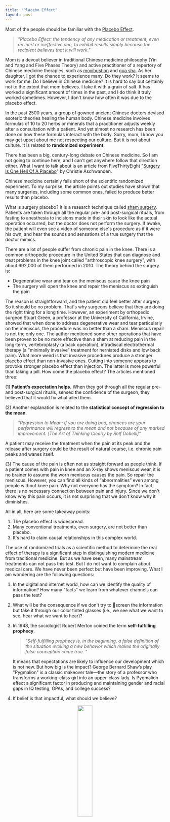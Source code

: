 ```yaml
---
title: "Placebo Effect"
layout: post
---
```



Most of the people should be familiar with the [Placebo Effect](https://en.wikipedia.org/wiki/Placebo).

>  _"Placebo Effect: the tendency of any medication or treatment, even an inert or ineffective one, to exhibit results simply because the recipient believes that it will work."_ 



Mom is a devout believer in traditional Chinese medicine philosophy (Yin and Yang and Five Phases Theory)  and active practitioner of a repertory of Chinese medicine therapies, such as [moxibustion](https://en.wikipedia.org/wiki/Moxibustion) and [gua sha](https://en.wikipedia.org/wiki/Gua_sha).  As her daughter, I got the chance to experience many. Do they work?  It seems to work for me. Do I believe in Chinese medicine?  It is hard to say but certainly not to the extent that mom believes. I take it with a grain of salt. It has worked a significant amount of times in the past, and I do think it truly worked sometimes. However, I don't know how often it was due to the placebo effect. 

In the past 2500 years, a group of gowned ancient Chinese doctors devised esoteric theories healing the human body. Chinese medicine involves formulas of 10 to 20 herbs or minerals that a practitioner adjusts weekly after a consultation with a patient. And yet almost no research has been done on how these formulas interact with the body. Sorry, mom, I know you may get upset about me not respecting our culture. But it is not about culture. It is related to **randomized experiment**.  

There has been a big, century-long debate on Chinese medicine. So I am not going to continue here, and I can't get anywhere follow that direction either. What I want to talk about is an article from  FiveThirtyEight "[Surgery Is One Hell Of A Placebo](https://fivethirtyeight.com/features/surgery-is-one-hell-of-a-placebo/)" by Christie Aschwanden.  

Chinese medicine certainly falls short of the scientific randomized experiment. To my surprise,  the article points out studies have shown that many surgeries, including some common ones, failed to produce better results than placebo.

What is surgery placebo? It is a research technique called [sham surgery](http://www.ideal-collaboration.net/2013/06/845/).  Patients are taken through all the regular pre- and post-surgical rituals, from fasting to anesthesia to incisions made in their skin to look like the actual operation occurred, but the doctor does not perform the surgery. If awake, the patient will even see a video of someone else's procedure as if it were his own, and hear the sounds and sensations of a true surgery that the doctor mimics.

There are a lot of people suffer from chronic pain in the knee.  There is a common orthopedic procedure in the United States that can diagnose and treat problems in the knee joint called "arthroscopic knee surgery", with about 692,000 of them performed in 2010. The theory behind the surgery is:

- Degenerative wear and tear on the meniscus cause the knee pain
- The surgery will open the knee and repair the meniscus so extinguish the pain

The reason is straightforward, and the patient did feel better after surgery. So it should be no problem. That's why surgeons believe that they are doing the right thing for a long time. However, an experiment by orthopedic surgeon Stuart Green, a professor at the University of California, Irvine, showed that when done to address degenerative wear and tear particularly on the meniscus,  the procedure was no better than a sham. Meniscus repair is not the only one. The author mentioned some other operations that have been proven to be no more effective than a sham at reducing pain in the long-term, vertebroplasty (a back operation), intradiscal electrothermal therapy (a "minimally invasive" treatment for herniated disks and low back pain). What more weird is that invasive procedures produce a stronger placebo effect than non-invasive ones. Cutting into someone appears to provoke stronger placebo effect than injection. The latter is more powerful than taking a pill. How come the placebo effect? The articles mentioned three:

(1) **Patient’s expectation helps.** When they got through all the regular pre- and post-surgical rituals, sensed the confidence of the surgeon, they believed that it would fix what ailed them. 

(2) Another explanation is related to the **statistical concept of regression to the mean**.  

> _"Regression to Mean: if you are doing bad, chances are your performance will regress to the mean and not because of any marked improvement. [The Art of Thinking Clearly by Rolf Dobelli]"_

A patient may receive the treatment when the pain at its peak and the release after surgery could be the result of natural course, i.e. chronic pain peaks and wanes itself.

(3) The cause of the pain is often not as straight forward as people think. If a patient comes with pain in knee and an X-ray shows meniscus wear, it is no brainer to assume the worn meniscus causes the pain. So repair the meniscus. However, you can find all kinds of  “abnormalities” even among people without knee pain. Why not everyone has the symptom? In fact, there is no necessary connection between pain and injury. Since we don't know why this pain occurs, it is not surprising that we don't know why it diminishes.

All in all, here are some takeaway points:

1. The placebo effect is widespread.
1. Many conventional treatments, even surgery,  are not better than placebo.
1. It's hard to claim causal relationships in this complex world.

The use of randomized trials as a scientific method to determine the real effect of therapy is a significant step in distinguishing modern medicine from traditional medicine. But as we have seen, many mainstream treatments can not pass this test. But I do not want to complain about medical care. We have never been perfect but have been improving. What I am wondering are the following questions:

1. In the digital and internet world, how can we identify the quality of information? How many "facts" we learn from whatever channels can pass the test? 

1. What will be the consequence if we don't try to  screen the information but take it through our color tinted glasses (i.e., we see what we want to see, hear what we want to hear)?

1. In 1948, the sociologist Robert Merton coined the term **self-fulfilling prophecy**. 

    > _"Self-fulfilling prophecy is, in the beginning, a false definition of the situation evoking a new behavior which makes the originally false conception come true. "_

    It means that expectations are likely to influence our development which is not new. But how big is the impact?  George Bernard Shaw’s play "Pygmalion" is a classic makeover tale—the story of a professor who transforms a working-class girl into an upper-class lady. Is Pygmalion effect a significant factor in producing and maintaining gender and racial gaps in IQ testing, GPAs, and college success? 

1. If belief is that impactful, what should we believe? 

<p align="center">
  <img src="http://linhui.org/images/Jokes/believeyourself.png"  width="30%" />
</p>
